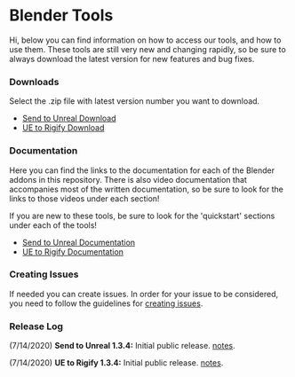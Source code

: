 # Blender Tools
Hi, below you can find information on how to access our tools, and how to use them. These tools are still very new and changing rapidly, so be sure to always download the latest version for new features and bug fixes.

### Downloads
Select the .zip file with latest version number you want to download.
* [Send to Unreal Download](https://github.com/EpicGames/BlenderTools/tree/master/Send%20to%20Unreal/releases)
* [UE to Rigify Download](https://github.com/EpicGames/BlenderTools/tree/master/UE%20to%20Rigify/releases)

### Documentation
Here you can find the links to the documentation for each of the Blender addons in this repository. There is also video documentation that accompanies most of the written documentation, so be sure to look for the links to those videos under each section!

If you are new to these tools, be sure to look for the 'quickstart' sections under each of the tools!

* [Send to Unreal Documentation](https://github.com/EpicGames/BlenderTools/wiki/Send-to-Unreal-Home)
* [UE to Rigify Documentation](https://github.com/EpicGames/BlenderTools/wiki/UE-to-Rigify-Home)

### Creating Issues
If needed you can create issues. In order for your issue to be considered, you need to follow the guidelines for [creating issues](https://github.com/EpicGames/BlenderTools/wiki/Creating-Issues).

### Release Log
(7/14/2020) **Send to Unreal 1.3.4:** Initial public release. [notes]().

(7/14/2020) **UE to Rigify 1.3.4:** Initial public release. [notes]().
